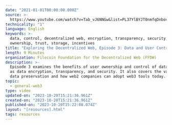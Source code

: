 ```yaml
---
date: "2021-01-01T00:00:00.000Z"
source: >-
  https://www.youtube.com/watch?v=Tab_vJ6NNGw&list=PL37YlBYJT0nmfqDnbov6lKHUyZvRfQjap&index=4
technicality: "1"
language: English
keywords: >-
  data, control, decentralized web, encryption, transparency, security,
  ownership, trust, storage, incentives
title: "Exploring the Decentralized Web, Episode 3: Data and User Control"
length: 9 Minutes
organization: Filecoin Foundation for the Decentralized Web (FFDW)
description: >-
  Episode 3 examines the benefits of user ownership and control of data, as well
  as data encryption, transparency, and security. It also covers the value of
  data preservation and how web2 companies can adopt web3 tools today.
topic:
  - general-web3
type: video
updated-on: "2023-10-20T15:21:36.961Z"
created-on: "2023-10-20T15:21:36.961Z"
published-on: "2023-10-20T15:22:08.074Z"
layout: "[resources].html"
tags: resources
---
```

